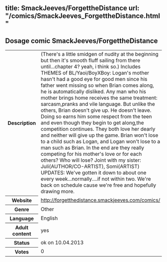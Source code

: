 title: SmackJeeves/ForgettheDistance
url: "/comics/SmackJeeves_ForgettheDistance.html"
---
Dosage comic SmackJeeves/ForgettheDistance
-----------------------------------------

<table class="comicinfo">
<tr>
<th>Description</th><td>(There's a little smidgen of nudity at the beginning but then it's smooth fluff sailing from there until...chapter 4? yeah, i think so.) Includes THEMES of BL/Yaoi/BoyXBoy: Logan's mother hasn't had a good eye for good men since his father went missing so when Brian comes along, he is automatically disliked. Any man who his mother brings home receives the same treatment: sarcasm,pranks and vile language. But unlike the others, Brian doesn't give up. He doesn't leave. Doing so earns him some respect from the teen and even though they begin to get along,the competition continues. They both love her dearly and neither will give up the game. Brian won't lose to a child such as Logan, and Logan won't lose to a man such as Brian. In the end are they really competing for his mother's love or for each others? Who will lose? Joint with my sister: Juli(AUTHOR/CO-ARTIST), Somi(ARTIST) UPDATES: We've gotten it down to about one every week...normally....if not within two. We're back on schedule cause we're free and hopefully drawing more.</td>
</tr>
<tr>
<th>Website</th><td><a href="http://forgetthedistance.smackjeeves.com/comics/">http://forgetthedistance.smackjeeves.com/comics/</a></td>
</tr>
<tr>
<th>Genre</th><td>Other</td>
</tr>
<tr>
<th>Language</th><td>English</td>
</tr>
<tr>
<th>Adult content</th><td>yes</td>
</tr>
<tr>
<th>Status</th><td>ok on 10.04.2013</td>
</tr>
<tr>
<th>Votes</th><td>0</div></td>
</tr>
</table>
